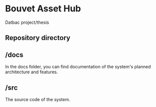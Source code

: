 # Bouvet Asset Hub
Datbac project/thesis

## Repository directory
## /docs
In the docs folder, you can find documentation of the system's planned architecture and features.
## /src
The source code of the system.
